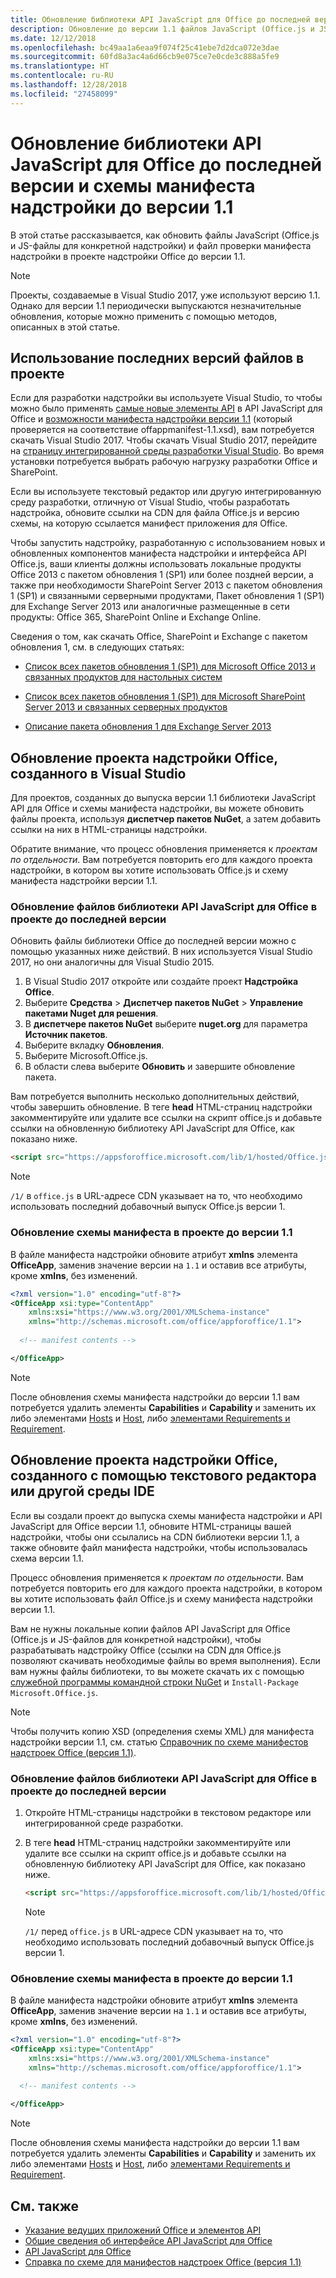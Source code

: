 ```yaml
---
title: Обновление библиотеки API JavaScript для Office до последней версии и схемы манифеста надстройки до версии 1.1
description: Обновление до версии 1.1 файлов JavaScript (Office.js и JS-файлов приложения) и файла проверки манифеста надстройки в проекте надстройки Office.
ms.date: 12/12/2018
ms.openlocfilehash: bc49aa1a6eaa9f074f25c41ebe7d2dca072e3dae
ms.sourcegitcommit: 60fd8a3ac4a6d66cb9e075ce7e0cde3c888a5fe9
ms.translationtype: HT
ms.contentlocale: ru-RU
ms.lasthandoff: 12/28/2018
ms.locfileid: "27458099"
---
```

# <a name="update-to-the-latest-javascript-api-for-office-library-and-version-11-add-in-manifest-schema"></a>Обновление библиотеки API JavaScript для Office до последней версии и схемы манифеста надстройки до версии 1.1

В этой статье рассказывается, как обновить файлы JavaScript (Office.js и JS-файлы для конкретной надстройки) и файл проверки манифеста надстройки в проекте надстройки Office до версии 1.1.

> [!NOTE]
> Проекты, создаваемые в Visual Studio 2017, уже используют версию 1.1. Однако для версии 1.1 периодически выпускаются незначительные обновления, которые можно применить с помощью методов, описанных в этой статье.

## <a name="use-the-most-up-to-date-project-files"></a>Использование последних версий файлов в проекте

Если для разработки надстройки вы используете Visual Studio, то чтобы можно было применять [самые новые элементы API](https://docs.microsoft.com/office/dev/add-ins/reference/what's-changed-in-the-javascript-api-for-office) в API JavaScript для Office и [возможности манифеста надстройки версии 1.1](../develop/add-in-manifests.md) (который проверяется на соответствие offappmanifest-1.1.xsd), вам потребуется скачать Visual Studio 2017. Чтобы скачать Visual Studio 2017, перейдите на [страницу интегрированной среды разработки Visual Studio](https://visualstudio.microsoft.com/vs/). Во время установки потребуется выбрать рабочую нагрузку разработки Office и SharePoint.

Если вы используете текстовый редактор или другую интегрированную среду разработки, отличную от Visual Studio, чтобы разработать надстройка, обновите ссылки на CDN для файла Office.js и версию схемы, на которую ссылается манифест приложения для Office.

Чтобы запустить надстройку, разработанную с использованием новых и обновленных компонентов манифеста надстройки и интерфейса API Office.js, ваши клиенты должны использовать локальные продукты Office 2013 с пакетом обновления 1 (SP1) или более поздней версии, а также при необходимости SharePoint Server 2013 с пакетом обновления 1 (SP1) и связанными серверными продуктами, Пакет обновления 1 (SP1) для Exchange Server 2013 или аналогичные размещенные в сети продукты: Office 365, SharePoint Online и Exchange Online.

Сведения о том, как скачать Office, SharePoint и Exchange с пакетом обновления 1, см. в следующих статьях:

- [Список всех пакетов обновления 1 (SP1) для Microsoft Office 2013 и связанных продуктов для настольных систем](https://support.microsoft.com/kb/2850036)
    
- [Список всех пакетов обновления 1 (SP1) для Microsoft SharePoint Server 2013 и связанных серверных продуктов](https://support.microsoft.com/kb/2850035)
    
- [Описание пакета обновления 1 для Exchange Server 2013](https://support.microsoft.com/kb/2926248)
    

## <a name="updating-an-office-add-in-project-created-with-visual-studio"></a>Обновление проекта надстройки Office, созданного в Visual Studio

Для проектов, созданных до выпуска версии 1.1 библиотеки JavaScript API для Office и схемы манифеста надстройки, вы можете обновить файлы проекта, используя **диспетчер пакетов NuGet**, а затем добавить ссылки на них в HTML-страницы надстройки. 

Обратите внимание, что процесс обновления применяется к _проектам по отдельности_. Вам потребуется повторить его для каждого проекта надстройки, в котором вы хотите использовать Office.js и схему манифеста надстройки версии 1.1.


### <a name="update-the-javascript-api-for-office-library-files-in-your-project-to-the-newest-release"></a>Обновление файлов библиотеки API JavaScript для Office в проекте до последней версии
Обновить файлы библиотеки Office до последней версии можно с помощью указанных ниже действий. В них используется Visual Studio 2017, но они аналогичны для Visual Studio 2015.

1. В Visual Studio 2017 откройте или создайте проект **Надстройка Office**.    
2. Выберите **Средства** > **Диспетчер пакетов NuGet** > **Управление пакетами Nuget для решения**.
3. В **диспетчере пакетов NuGet** выберите **nuget.org** для параметра **Источник пакетов**.
4. Выберите вкладку **Обновления**.
5. Выберите Microsoft.Office.js.
6. В области слева выберите **Обновить** и завершите обновление пакета.

Вам потребуется выполнить несколько дополнительных действий, чтобы завершить обновление. В теге **head** HTML-страниц надстройки закомментируйте или удалите все ссылки на скрипт office.js и добавьте ссылки на обновленную библиотеку API JavaScript для Office, как показано ниже.
    
  ```html
  <script src="https://appsforoffice.microsoft.com/lib/1/hosted/Office.js" type="text/javascript"></script>
  ```

   > [!NOTE] 
   > `/1/` в `office.js` в URL-адресе CDN указывает на то, что необходимо использовать последний добавочный выпуск Office.js версии 1.


### <a name="update-the-manifest-file-in-your-project-to-use-schema-version-11"></a>Обновление схемы манифеста в проекте до версии 1.1

В файле манифеста надстройки обновите атрибут **xmlns** элемента **OfficeApp**, заменив значение версии на `1.1` и оставив все атрибуты, кроме **xmlns**, без изменений.
    
```xml
<?xml version="1.0" encoding="utf-8"?>
<OfficeApp xsi:type="ContentApp" 
    xmlns:xsi="https://www.w3.org/2001/XMLSchema-instance" 
    xmlns="http://schemas.microsoft.com/office/appforoffice/1.1">
  
  <!-- manifest contents -->

</OfficeApp>
```

> [!NOTE] 
> После обновления схемы манифеста надстройки до версии 1.1 вам потребуется удалить элементы   **Capabilities** и **Capability** и заменить их либо элементами [Hosts](https://docs.microsoft.com/office/dev/add-ins/reference/manifest/hosts) и [Host](https://docs.microsoft.com/office/dev/add-ins/reference/manifest/host), либо [элементами Requirements и Requirement](specify-office-hosts-and-api-requirements.md).

## <a name="updating-an-office-add-in-project-created-with-a-text-editor-or-other-ide"></a>Обновление проекта надстройки Office, созданного с помощью текстового редактора или другой среды IDE

Если вы создали проект до выпуска схемы манифеста надстройки и API JavaScript для Office версии 1.1, обновите HTML-страницы вашей надстройки, чтобы они ссылались на CDN библиотеки версии 1.1, а также обновите файл манифеста надстройки, чтобы использовалась схема версии 1.1. 

Процесс обновления применяется к _проектам по отдельности_. Вам потребуется повторить его для каждого проекта надстройки, в котором вы хотите использовать файл Office.js и схему манифеста надстройки версии 1.1.

Вам не нужны локальные копии файлов API JavaScript для Office (Office.js и JS-файлов для конкретной надстройки), чтобы разрабатывать надстройку Office (ссылки на CDN для Office.js позволяют скачивать необходимые файлы во время выполнения). Если вам нужны файлы библиотеки, то вы можете скачать их с помощью [служебной программы командной строки NuGet](https://docs.nuget.org/consume/installing-nuget) и `Install-Package Microsoft.Office.js`.

> [!NOTE] 
> Чтобы получить копию XSD (определения схемы XML) для манифеста надстройки версии 1.1, см. статью [Справочник по схеме манифестов надстроек Office (версия 1.1)](../develop/add-in-manifests.md).


### <a name="update-the-javascript-api-for-office-library-files-in-your-project-to-use-the-newest-release"></a>Обновление файлов библиотеки API JavaScript для Office в проекте до последней версии

1. Откройте HTML-страницы надстройки в текстовом редакторе или интегрированной среде разработки.
    
2. В теге **head** HTML-страниц надстройки закомментируйте или удалите все ссылки на скрипт office.js и добавьте ссылки на обновленную библиотеку API JavaScript для Office, как показано ниже.
    
    ```html
    <script src="https://appsforoffice.microsoft.com/lib/1/hosted/Office.js" type="text/javascript"></script>
    ```

   > [!NOTE] 
   > `/1/` перед `office.js` в URL-адресе CDN указывает на то, что необходимо использовать последний добавочный выпуск Office.js версии 1.   

### <a name="update-the-manifest-file-in-your-project-to-use-schema-version-11"></a>Обновление схемы манифеста в проекте до версии 1.1

В файле манифеста надстройки обновите атрибут **xmlns** элемента **OfficeApp**, заменив значение версии на `1.1` и оставив все атрибуты, кроме **xmlns**, без изменений.
    
```xml
<?xml version="1.0" encoding="utf-8"?>
<OfficeApp xsi:type="ContentApp" 
    xmlns:xsi="https://www.w3.org/2001/XMLSchema-instance" 
    xmlns="http://schemas.microsoft.com/office/appforoffice/1.1">
  
  <!-- manifest contents -->

</OfficeApp>
```

> [!NOTE] 
> После обновления схемы манифеста надстройки до версии 1.1 вам потребуется удалить элементы   **Capabilities** и **Capability** и заменить их либо элементами [Hosts](https://docs.microsoft.com/office/dev/add-ins/reference/manifest/hosts) и [Host](https://docs.microsoft.com/office/dev/add-ins/reference/manifest/host), либо [элементами Requirements и Requirement](specify-office-hosts-and-api-requirements.md).
    

## <a name="see-also"></a>См. также

- [Указание ведущих приложений Office и элементов API](specify-office-hosts-and-api-requirements.md) 
- [Общие сведения об интерфейсе API JavaScript для Office](understanding-the-javascript-api-for-office.md)    
- [API JavaScript для Office](https://docs.microsoft.com/office/dev/add-ins/reference/javascript-api-for-office)   
- [Справка по схеме для манифестов надстроек Office (версия 1.1)](../develop/add-in-manifests.md)
    
